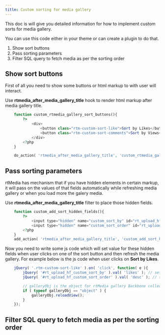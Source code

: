 ```yaml
---
title: Custom sorting for media gallery
---
```


This doc is will give you detailed information for how to implement custom sorts for media gallery.

You can use this code either in your theme or can create a plugin to do that.

1. Show sort buttons
2. Pass sorting parameters
3. Filter SQL query to fetch media as per the sorting order

## Show sort buttons

First of all you need to show some buttons or html markup to with user will interact.

Use **rtmedia_after_media_gallery_title** hook to render html markup after media gallery title.

```php
	function custom_rtmedia_gallery_sort_buttons(){
		?>
			<div>
				<button class="rtm-custom-sort-like">Sort by Likes</button>
				<button class="rtm-custom-sort-comments">Sort by Views</button>
			</div>
		<?php
	}

	do_action( 'rtmedia_after_media_gallery_title', 'custom_rtmedia_gallery_sort_buttons', 99 );
```

## Pass sorting parameters

rtMedia has mechanism that if you have hidden elements in certain markup, it will pass on the values of that fields automatically while refreshing media gallery or when you load more the galery media.

Use **rtmedia_after_media_gallery_title** filter to place those hidden fields.

```php
	function custom_add_sort_hidden_fields(){
		?>
			<input type="hidden" name="custom_sort_by" id="rt_upload_hf_custom_sort_by" value="">
			<input type="hidden" name="custom_sort_order" id="rt_upload_hf_custom_sort_order" value="">
		<?php
	}
	add_action( 'rtmedia_after_media_gallery_title', 'custom_add_sort_hidden_fields', 99 );
```

Now you need to write some js code which will set value for these hidden fields when user clicks on one of the sort button and then refresh the media gallery.
For example below is the js code when user clicks on **Sort by Likes**.

```javascript
	jQuery( '.rtm-custom-sort-like' ).on( 'click', function( e ){
		jQuery( '#rt_upload_hf_custom_sort_by' ).val( 'likes' ); // set sort by likes
		jQuery( '#rt_upload_hf_custom_sort_order' ).val( 'desc' ); // set sort order to descending

		// galleryObj is the object for rtMedia gallery Backbone collection
		if ( typeof galleryObj == "object" ) {
			galleryObj.reloadView();
		}
	});
```

## Filter SQL query to fetch media as per the sorting order

